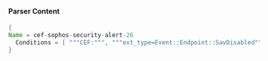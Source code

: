 #### Parser Content
```Java
{
Name = cef-sophos-security-alert-26
  Conditions = [ """CEF:""", """ext_type=Event::Endpoint::SavDisabled""" ]
}
```